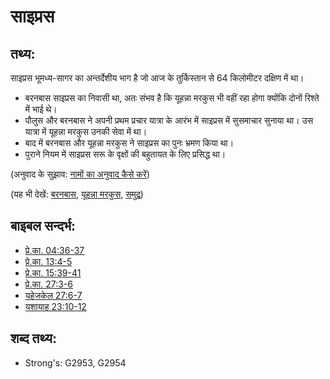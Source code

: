 # साइप्रस #

## तथ्य: ##

साइप्रस भूमध्य-सागर का अन्तर्देशीय भाग है जो आज के तुर्किस्तान से 64 किलोमीटर दक्षिण में था।

* बरनबास साइप्रस का निवासी था, अतः संभव है कि यूहन्ना मरकुस भी वहीं रहा होगा क्योंकि दोनों रिश्ते में भाई थे।
* पौलुस और बरनबास ने अपनी प्रथम प्रचार यात्रा के आरंभ में साइप्रस में सुसमाचार सुनाया था। उस यात्रा में यूहन्ना मरकुस उनकी सेवा में था।
* बाद में बरनबास और यूहन्ना मरकुस ने साइप्रस का पुनः भ्रमण किया था।
* पुराने नियम में साइप्रस सरू के वृक्षों की बहुतायत के लिए प्रसिद्ध था।

(अनुवाद के सुझाव: [नामों का अनुवाद कैसे करें](rc://hi/ta/man/translate/translate-names))

(यह भी देखें: [बरनबास](../names/barnabas.md), [यूहन्ना मरकुस](../names/johnmark.md), [समुद्र](../names/mediterranean.md))

## बाइबल सन्दर्भ: ##

* [प्रे.का. 04:36-37](rc://hi/tn/help/act/04/36)
* [प्रे.का. 13:4-5](rc://hi/tn/help/act/13/04)
* [प्रे.का. 15:39-41](rc://hi/tn/help/act/15/39)
* [प्रे.का. 27:3-6](rc://hi/tn/help/act/27/03)
* [यहेजकेल 27:6-7](rc://hi/tn/help/ezk/27/06)
* [यशायाह 23:10-12](rc://hi/tn/help/isa/23/10)

## शब्द तथ्य: ##

* Strong's: G2953, G2954
